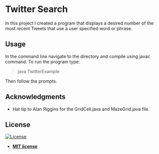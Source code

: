 # Twitter Search

In this project I created a program that displays a desired number of the most recent Tweets that use a user specified word or phrase. 

## Usage

In the command line navigate to the directory and compile using javac command. To run the program type:

> java TwitterExample

Then follow the prompts.

## Acknowledgments

* Hat tip to Alan Riggins for the GridCell.java and MazeGrid.java file.

## License

[![License](http://img.shields.io/:license-mit-blue.svg?style=flat-square)](http://badges.mit-license.org)

- **[MIT license](http://opensource.org/licenses/mit-license.php)**
